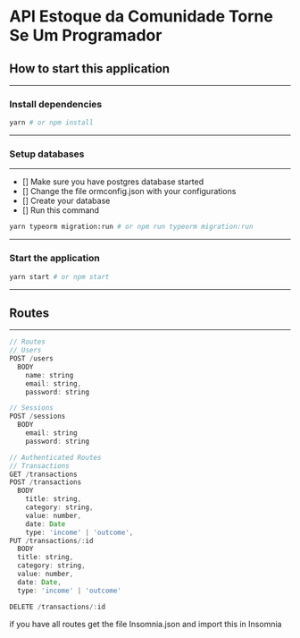 # API Estoque da Comunidade Torne Se Um Programador

## How to start this application
---
### Install dependencies
```sh
yarn # or npm install
```
---
### Setup databases
---
- [] Make sure you have postgres database started
- [] Change the file ormconfig.json with your configurations
- [] Create your database
- [] Run this command
```sh
yarn typeorm migration:run # or npm run typeorm migration:run
```
---
### Start the application
```sh
yarn start # or npm start
```
---
## Routes
---
```js
// Routes
// Users
POST /users
  BODY
    name: string
    email: string,
    password: string

// Sessions
POST /sessions
  BODY
    email: string
    password: string

// Authenticated Routes
// Transactions
GET /transactions
POST /transactions
  BODY
    title: string,
    category: string,
    value: number,
    date: Date
    type: 'income' | 'outcome',
PUT /transactions/:id
  BODY
  title: string,
  category: string,
  value: number,
  date: Date,
  type: 'income' | 'outcome'

DELETE /transactions/:id
```

if you have all routes
get the file Insomnia.json and import this in Insomnia
